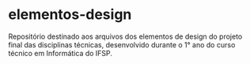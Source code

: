 # elementos-design
Repositório destinado aos arquivos dos elementos de design do projeto final das disciplinas técnicas, desenvolvido durante o 1° ano do curso técnico em Informática do IFSP.
